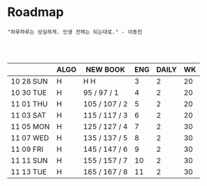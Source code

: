 # Roadmap

```
"하루하루는 성실하게. 인생 전체는 되는대로." - 이동진
```



<br><br>

|           | ALGO | NEW BOOK      | ENG  | DAILY | WK   |
| --------- | ---- | ------------- | ---- | ----- | ---- |
| 10 28 SUN | H    | H H           | 3    | 2     | 20   |
| 10 30 TUE | H    | 95 / 97 / 1   | 4    | 2     | 20   |
| 11 01 THU | H    | 105 / 107 / 2 | 5    | 2     | 20   |
| 11 03 SAT | H    | 115 / 117 / 3 | 6    | 2     | 20   |
| 11 05 MON | H    | 125 / 127 / 4 | 7    | 2     | 30   |
| 11 07 WED | H    | 135 / 137 / 5 | 8    | 2     | 30   |
| 11 09 FRI | H    | 145 / 147 / 6 | 9    | 2     | 30   |
| 11 11 SUN | H    | 155 / 157 / 7 | 10   | 2     | 30   |
| 11 13 TUE | H    | 165 / 167 / 8 | 11   | 2     | 30   |

<br><br>

